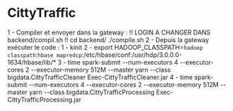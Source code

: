 # CittyTraffic

1 - Compiler et envoyer dans la gateway :
    !! LOGIN A CHANGER DANS backend/compil.sh !!
    cd backend/
    ./compile.sh
2 - Depuis la gateway exécuter le code : 
    1 - kinit 
    2 - export HADOOP_CLASSPATH=`hadoop classpath`:`hbase mapredcp`:/etc/hbase/conf:/usr/hdp/3.0.0.0-1634/hbase/lib/*
    3 - time spark-submit --num-executors 4 --executor-cores 2 --executor-memory 512M --master yarn --class bigdata.CittyTrafficCleaner Exec-CittyTrafficCleaner.jar
    4 - time spark-submit --num-executors 4 --executor-cores 2 --executor-memory 512M --master yarn --class bigdata.CittyTrafficProcessing Exec-CittyTrafficProcessing.jar
    
